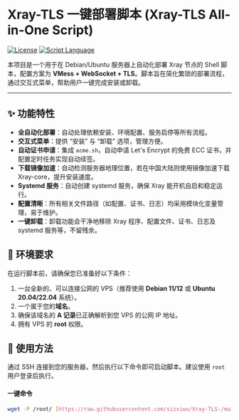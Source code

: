 # Xray-TLS 一键部署脚本 (Xray-TLS All-in-One Script)

[![License](https://img.shields.io/badge/license-MIT-blue.svg)](https://opensource.org/licenses/MIT)
[![Script Language](https://img.shields.io/badge/language-Shell-green.svg)](https://www.gnu.org/software/bash/)

本项目是一个用于在 Debian/Ubuntu 服务器上自动化部署 Xray 节点的 Shell 脚本，配置方案为 **VMess + WebSocket + TLS**。脚本旨在简化繁琐的部署流程，通过交互式菜单，帮助用户一键完成安装或卸载。

---

## ✨ 功能特性

* **全自动化部署**：自动处理依赖安装、环境配置、服务启停等所有流程。
* **交互式菜单**：提供 “安装” 与 “卸载” 选项，管理方便。
* **自动证书申请**：集成 `acme.sh`，自动申请 Let's Encrypt 的免费 ECC 证书，并配置定时任务实现自动续签。
* **下载镜像加速**：自动检测服务器地理位置，若在中国大陆则使用镜像加速下载 Xray-core，提升安装速度。
* **Systemd 服务**：自动创建 systemd 服务，确保 Xray 能开机自启和稳定运行。
* **配置清晰**：所有相关文件路径（如配置、证书、日志）均采用模块化变量管理，易于维护。
* **一键卸载**：卸载功能会干净地移除 Xray 程序、配置文件、证书、日志及 systemd 服务等，不留残余。

## 🔧 环境要求

在运行脚本前，请确保您已准备好以下条件：

1.  一台全新的、可以连接公网的 VPS（推荐使用 **Debian 11/12** 或 **Ubuntu 20.04/22.04** 系统）。
2.  一个属于您的**域名**。
3.  确保该域名的 **A 记录**已正确解析到您 VPS 的公网 IP 地址。
4.  拥有 VPS 的 **root** 权限。

## 🚀 使用方法

通过 SSH 连接到您的服务器，然后执行以下命令即可启动脚本。建议使用 `root` 用户登录后执行。

#### 一键命令

```bash
wget -P /root/ [https://raw.githubusercontent.com/sizxiwu/Xray-TLS-/main/xray-tls.sh](https://raw.githubusercontent.com/sizxiwu/Xray-TLS-/main/xray-tls.sh) && chmod +x /root/xray-tls.sh && /root/xray-tls.sh
